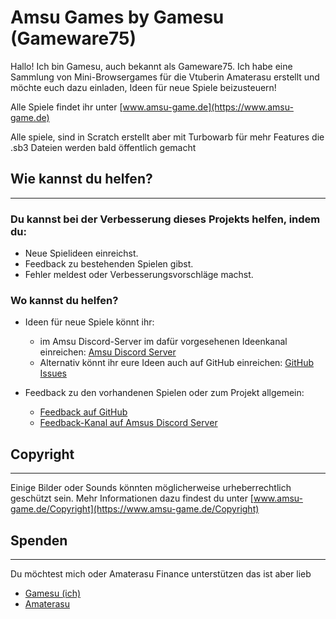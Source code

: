 # Amsu Games by Gamesu (Gameware75)

Hallo! Ich bin Gamesu, auch bekannt als Gameware75. Ich habe eine Sammlung von Mini-Browsergames für die Vtuberin Amaterasu erstellt und möchte euch dazu einladen, Ideen für neue Spiele beizusteuern!

Alle Spiele findet ihr unter [www.amsu-game.de](https://www.amsu-game.de)

Alle spiele, sind in Scratch erstellt aber mit Turbowarb für mehr Features die .sb3 Dateien werden bald öffentlich gemacht 


## Wie kannst du helfen?

---

### Du kannst bei der Verbesserung dieses Projekts helfen, indem du:

- Neue Spielideen einreichst.
- Feedback zu bestehenden Spielen gibst.
- Fehler meldest oder Verbesserungsvorschläge machst.

### Wo kannst du helfen?

- Ideen für neue Spiele könnt ihr:
    - im Amsu Discord-Server im dafür vorgesehenen Ideenkanal einreichen: [Amsu Discord Server](https://discord.com/channels/1102221656979689548/1177672172093853791)
    - Alternativ könnt ihr eure Ideen auch auf GitHub einreichen: [GitHub Issues](https://github.com/Gameware75/amsu-games/issues)

- Feedback zu den vorhandenen Spielen oder zum Projekt allgemein:
    - [Feedback auf GitHub](https://github.com/Gameware75/amsu-games/issues)
    - [Feedback-Kanal auf Amsus Discord Server](https://discord.com/channels/1102221656979689548/1174606496349294613)

## Copyright

---

Einige Bilder oder Sounds könnten möglicherweise urheberrechtlich geschützt sein. Mehr Informationen dazu findest du unter [www.amsu-game.de/Copyright](https://www.amsu-game.de/Copyright)


## Spenden

---

Du möchtest mich oder Amaterasu Finance unterstützen das ist aber lieb 

- [Gamesu (ich)](https://ko-fi.com/gameware75)
- [Amaterasu](https://ko-fi.com/amaterasu_vt/)
